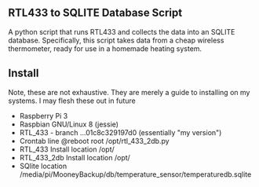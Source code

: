 RTL433 to SQLITE Database Script
---

A python script that runs RTL433 and collects the data into an SQLITE 
database. Specifically, this script takes data from a cheap wireless
thermometer, ready for use in a homemade heating system.

Install
--
Note, these are not exhaustive. They are merely a guide to installing on my
systems. I may flesh these out in future

* Raspberry Pi 3
* Raspbian GNU/Linux 8 (jessie)
* RTL_433 - branch ...01c8c329197d0 (essentially "my version")
* Crontab line
 @reboot     root    /opt/rtl_433_2db.py
* RTL_433 Install location /opt/
* RTL_433_2db Install location /opt/
* SQlite location
/media/pi/MooneyBackup/db/temperature_sensor/temperaturedb.sqlite
